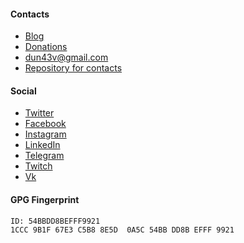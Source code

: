 #### Contacts

- [Blog](https://dunaev.dev/)
- [Donations](https://donation-form.github.io/)
- [dun43v@gmail.com](mailto:dun43v@gmail.com)
- [Repository for contacts](dun43v/hello/issues)

#### Social

- [Twitter](https://twitter.com/dun43v)
- [Facebook](https://facebook.com/dun43v)
- [Instagram](https://instagram.com/dun43v)
- [LinkedIn](https://linkedin.com/in/dun43v)
- [Telegram](https://t.me/dun43v)
- [Twitch](https://twitch.tv/dun43v)
- [Vk](https://vk.com/dun43v)

#### GPG Fingerprint

```
ID: 54BBDD8BEFFF9921
1CCC 9B1F 67E3 C5B8 8E5D  0A5C 54BB DD8B EFFF 9921
```
